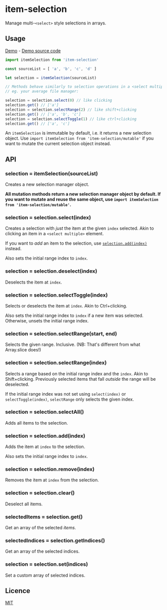 # item-selection

Manage multi-`<select>` style selections in arrays.

## Usage

[Demo](https://goto-bus-stop.github.io/item-selection) - [Demo source code](./example.js)

```js
import itemSelection from 'item-selection'

const sourceList = [ 'a', 'b', 'c', 'd' ]

let selection = itemSelection(sourceList)

// Methods behave similarly to selection operations in a <select multiple>, or
// eg. your average file manager:

selection = selection.select(0) // like clicking
selection.get() // ['a']
selection = selection.selectRange(2) // like shift+clicking
selection.get() // ['a', 'b', 'c']
selection = selection.selectToggle(1) // like ctrl+clicking
selection.get() // ['a', 'c']
```

An `itemSelection` is immutable by default, i.e. it returns a new selection
object. Use `import itemSelection from 'item-selection/mutable'` if you want to
mutate the current selection object instead.

## API

### selection = itemSelection(sourceList)

Creates a new selection manager object.

**All mutation methods return a new selection manager object by default. If you
want to mutate and reuse the same object, use
`import itemSelection from 'item-selection/mutable'`.**

### selection = selection.select(index)

Creates a selection with _just_ the item at the given `index` selected. Akin to
clicking an item in a `<select multiple>` element.

If you want to _add_ an item to the selection, use [`selection.add(index)`](#selection--selection-addindex)
instead.

Also sets the initial range index to `index`.

### selection = selection.deselect(index)

Deselects the item at `index`.

### selection = selection.selectToggle(index)

Selects or deselects the item at `index`. Akin to Ctrl+clicking.

Also sets the initial range index to `index` if a new item was selected.
Otherwise, unsets the initial range index.

### selection = selection.selectRange(start, end)

Selects the given range. Inclusive. (NB: That's different from what Array.slice
does!)

### selection = selection.selectRange(index)

Selects a range based on the initial range index and the `index`. Akin to
Shift+clicking. Previously selected items that fall _outside_ the range will be
deselected.

If the initial range index was not set using `select(index)` or
`selectToggle(index)`, `selectRange` only selects the given index.

### selection = selection.selectAll()

Adds all items to the selection.

### selection = selection.add(index)

Adds the item at `index` to the selection.

Also sets the initial range index to `index`.

### selection = selection.remove(index)

Removes the item at `index` from the selection.

### selection = selection.clear()

Deselect all items.

### selectedItems = selection.get()

Get an array of the selected _items_.

### selectedIndices = selection.getIndices()

Get an array of the selected indices.

### selection = selection.set(indices)

Set a custom array of selected indices.

## Licence

[MIT](./LICENSE)
